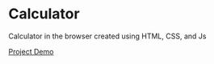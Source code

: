 # Calculator
Calculator in the browser created using HTML, CSS, and Js

[Project Demo](https://klzheng.github.io/calculator/)

